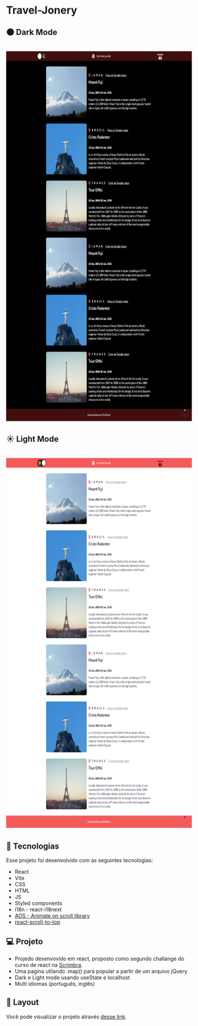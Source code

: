 # Travel-Jonery

## 🌑 Dark Mode
<h1 align="center">
  <img  src="./travel/public/dark.png" width="1000px" height="1000px" />
</h1>

## ☀️ Light Mode
<h1 align="center">
  <img  src="./travel/public/light.png" width="1000px" height="1000px"/>
</h1>



## 🚀 Tecnologias

Esse projeto foi desenvolvido com as seguintes tecnologias:

  - React
  - Vite
  - CSS 
  - HTML
  - JS
  - Styled components
  - i18n - react-i18next
  - [AOS - Animate on scroll library](https://github.com/michalsnik/aos)
  - [react-scroll-to-top](https://github.com/HermanNygaard/react-scroll-to-top)


## 💻 Projeto

  - Projedo desenvovido em react, proposto como segundo challange do curso de react na [Scrimbra](https://scrimba.com/learn/learnreact).
  - Uma pagina utilando .map() para popular a partir de um arquivo jQuery
  - Dark e Light mode usando useState e localhost
  - Multi idiomas (português, inglês)
  
    
## 🔖 Layout
Você pode visualizar o projeto  através [desse link](https://travel-journal-mu.vercel.app/).
